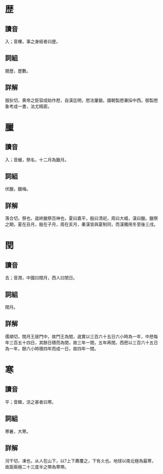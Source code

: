 # 歴

## 讀音
入；音櫟，事之身經者曰歴。

## 詞組
閱歴，歴數。

## 詳解
狼狄切，黄帝之臣容成始作厯，自漢迄明，厯法屢變。國朝製厯兼採中西。御製厯象考成一書，法尤精密。

# 臘

## 讀音
入；音蠟，祭名，十二月為臘月。

## 詞組
伏臘，臘梅。

## 詳解
落合切，祭也，𡻕終臘祭百神也，夏曰嘉平，殷曰清祀，周曰大蜡，漢曰臘。臘祭之期，夏在丑月，殷在子月，周在亥月，秦漢皆與夏制同，而漢獨用冬至後三戌。

# 閏

## 讀音
去；音潤，中國曰閏月，西人曰閏日。

## 詞組
閏月。

## 詳解
儒順切，閏月王居門中，故門王為閏，𡻕實以三百六十五日六小時為一年，中厯每年三百五十四日，其餘日積而為閏，故三年一閏，五年再閏，西厯以三百六十五日為一年，餘六小時積四年而成一日，故四年一閏。

# 寒

## 讀音
平；音韓，涼之甚者曰寒。

## 詞組
寒暑，大寒。

## 詳解
河干切，凍也，从人在山下，以?上下薦覆之，下有仌也。地球以南北極為最寒，故距兩極二十三度半之帶為寒帶。

